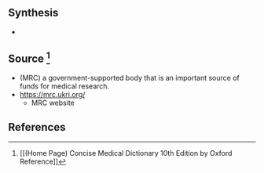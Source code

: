 ## Synthesis
- 
## Source [^1]
- (MRC) a government-supported body that is an important source of funds for medical research.
- https://mrc.ukri.org/
	- MRC website
## References

[^1]: [[(Home Page) Concise Medical Dictionary 10th Edition by Oxford Reference]]